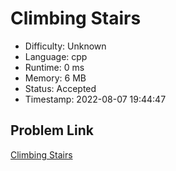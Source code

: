 # Climbing Stairs

- Difficulty: Unknown
- Language: cpp
- Runtime: 0 ms
- Memory: 6 MB
- Status: Accepted
- Timestamp: 2022-08-07 19:44:47

## Problem Link
[Climbing Stairs](https://leetcode.com/problems/climbing-stairs)

